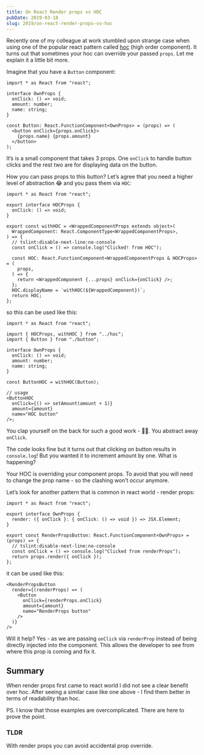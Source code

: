 ```yaml
---
title: On React Render props vs HOC
pubDate: 2019-03-18
slug: 2019/on-react-render-props-vs-hoc
---
```


Recently one of my colleague at work stumbled upon strange case when using one of the popular react pattern called [hoc](https://reactjs.org/docs/higher-order-components.html) (high order component). It turns out that sometimes your hoc can override your passed `props`. Let me explain it a little bit more.

Imagine that you have a `Button` component:

```tsx
import * as React from "react";

interface OwnProps {
  onClick: () => void;
  amount: number;
  name: string;
}

const Button: React.FunctionComponent<OwnProps> = (props) => (
  <button onClick={props.onClick}>
    {props.name} {props.amount}
  </button>
);
```

It’s is a small component that takes 3 props. One `onClick` to handle button clicks and the rest two are for displaying data on the button.

How you can pass props to this button? Let’s agree that you need a higher level of abstraction 😂 and you pass them via `HOC`:

```tsx
import * as React from "react";

export interface HOCProps {
  onClick: () => void;
}

export const withHOC = <WrappedComponentProps extends object>(
  WrappedComponent: React.ComponentType<WrappedComponentProps>,
) => {
  // tslint:disable-next-line:no-console
  const onClick = () => console.log("Clicked! from HOC");

  const HOC: React.FunctionComponent<WrappedComponentProps & HOCProps> = (
    props,
  ) => {
    return <WrappedComponent {...props} onClick={onClick} />;
  };
  HOC.displayName = `withHOC(${WrappedComponent})`;
  return HOC;
};
```

so this can be used like this:

```tsx
import * as React from "react";

import { HOCProps, withHOC } from "../hoc";
import { Button } from "./button";

interface OwnProps {
  onClick: () => void;
  amount: number;
  name: string;
}

const ButtonHOC = withHOC(Button);

// usage
<ButtonHOC
  onClick={() => setAmount(amount + 1)}
  amount={amount}
  name="HOC button"
/>;
```

You clap yourself on the back for such a good work - 👏🏻. You abstract away `onClick`.

The code looks fine but it turns out that clicking on button results in `console.log`! But you wanted it to increment amount by one. What is happening?

Your HOC is overriding your component props. To avoid that you will need to change the prop name - so the clashing won’t occur anymore.

Let’s look for another pattern that is common in react world - render props:

```tsx
import * as React from "react";

export interface OwnProps {
  render: ({ onClick }: { onClick: () => void }) => JSX.Element;
}

export const RenderPropsButton: React.FunctionComponent<OwnProps> = (props) => {
  // tslint:disable-next-line:no-console
  const onClick = () => console.log("Clicked from renderProps");
  return props.render({ onClick });
};
```

it can be used like this:

```tsx
<RenderPropsButton
  render={(renderProps) => (
    <Button
      onClick={renderProps.onClick}
      amount={amount}
      name="RenderProps button"
    />
  )}
/>
```

Will it help? Yes - as we are passing `onClick` via `renderProp`
instead of being directly injected into the component. This allows the developer to see from where this prop is coming and fix it.

## Summary

When render props first came to react world I did not see a clear benefit over hoc. After seeing a similar case like one above - I find them better in terms of readability than hoc.

PS. I know that those examples are overcomplicated. There are here to prove the point.

### TLDR

With render props you can avoid accidental prop override.
